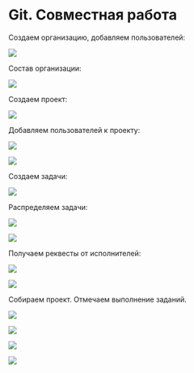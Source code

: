 # Git. Совместная работа

Создаем организацию, добавляем пользователей:

![](img/img_01.png)

Состав организации:

![](img/img_02.png)

Создаем проект:

![](img/img_03.png)

Добавляем пользователей к проекту:

![](img/img_04.png)

![](img/img_05.png)

Создаем задачи:

![](img/img_06.png)

Распределяем задачи:

![](img/img_07.png)

![](img/img_08.png)

Получаем реквесты от исполнителей:

![](img/img_09.png)

![](img/img_10.png)

Собираем проект. Отмечаем выполнение заданий.

![](img/img_11.png)

![](img/img_12.png)

![](img/img_13.png)

![](img/img_14.png)
